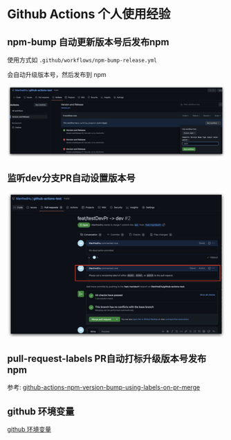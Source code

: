 # Github Actions 个人使用经验
## npm-bump 自动更新版本号后发布npm

使用方式如 `.github/workflows/npm-bump-release.yml`

会自动升级版本号，然后发布到 npm

![](./image/npm-bump.jpeg)

## 监听dev分支PR自动设置版本号
![](./image/dev-pr-add-comment.jpeg)

## pull-request-labels PR自动打标升级版本号发布npm

参考: [github-actions-npm-version-bump-using-labels-on-pr-merge](https://medium.com/@johnathanmiller/github-actions-npm-version-bump-using-labels-on-pr-merge-8c716a488a64)

## github 环境变量
[github 环境变量](https://docs.github.com/en/actions/learn-github-actions/contexts)